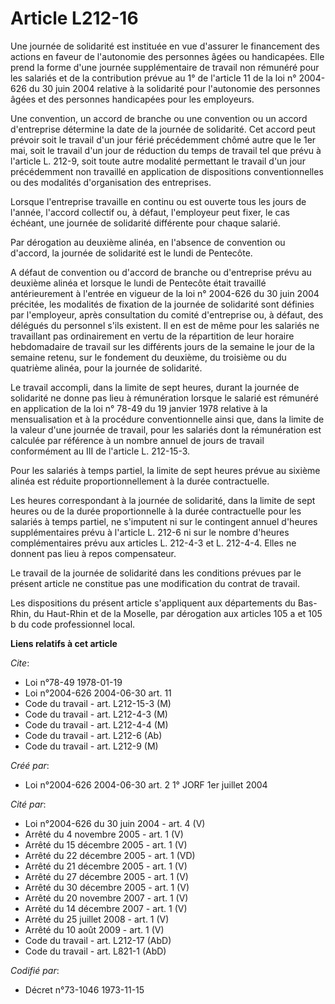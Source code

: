 # Article L212-16

Une journée de solidarité est instituée en vue d'assurer le financement des actions en faveur de l'autonomie des personnes
âgées ou handicapées. Elle prend la forme d'une journée supplémentaire de travail non rémunéré pour les salariés et de la
contribution prévue au 1° de l'article 11 de la loi n° 2004-626 du 30 juin 2004 relative à la solidarité pour l'autonomie des
personnes âgées et des personnes handicapées pour les employeurs.

Une convention, un accord de branche ou une convention ou un accord d'entreprise détermine la date de la journée de
solidarité. Cet accord peut prévoir soit le travail d'un jour férié précédemment chômé autre que le 1er mai, soit le travail
d'un jour de réduction du temps de travail tel que prévu à l'article L. 212-9, soit toute autre modalité permettant le
travail d'un jour précédemment non travaillé en application de dispositions conventionnelles ou des modalités d'organisation
des entreprises.

Lorsque l'entreprise travaille en continu ou est ouverte tous les jours de l'année, l'accord collectif ou, à défaut,
l'employeur peut fixer, le cas échéant, une journée de solidarité différente pour chaque salarié.

Par dérogation au deuxième alinéa, en l'absence de convention ou d'accord, la journée de solidarité est le lundi de
Pentecôte.

A défaut de convention ou d'accord de branche ou d'entreprise prévu au deuxième alinéa et lorsque le lundi de Pentecôte était
travaillé antérieurement à l'entrée en vigueur de la loi n° 2004-626 du 30 juin 2004 précitée, les modalités de fixation de
la journée de solidarité sont définies par l'employeur, après consultation du comité d'entreprise ou, à défaut, des délégués
du personnel s'ils existent. Il en est de même pour les salariés ne travaillant pas ordinairement en vertu de la répartition
de leur horaire hebdomadaire de travail sur les différents jours de la semaine le jour de la semaine retenu, sur le fondement
du deuxième, du troisième ou du quatrième alinéa, pour la journée de solidarité.

Le travail accompli, dans la limite de sept heures, durant la journée de solidarité ne donne pas lieu à rémunération lorsque
le salarié est rémunéré en application de la loi n° 78-49 du 19 janvier 1978 relative à la mensualisation et à la procédure
conventionnelle ainsi que, dans la limite de la valeur d'une journée de travail, pour les salariés dont la rémunération est
calculée par référence à un nombre annuel de jours de travail conformément au III de l'article L. 212-15-3.

Pour les salariés à temps partiel, la limite de sept heures prévue au sixième alinéa est réduite proportionnellement à la
durée contractuelle.

Les heures correspondant à la journée de solidarité, dans la limite de sept heures ou de la durée proportionnelle à la durée
contractuelle pour les salariés à temps partiel, ne s'imputent ni sur le contingent annuel d'heures supplémentaires prévu à
l'article L. 212-6 ni sur le nombre d'heures complémentaires prévu aux articles L. 212-4-3 et L. 212-4-4. Elles ne donnent
pas lieu à repos compensateur.

Le travail de la journée de solidarité dans les conditions prévues par le présent article ne constitue pas une modification
du contrat de travail.

Les dispositions du présent article s'appliquent aux départements du Bas-Rhin, du Haut-Rhin et de la Moselle, par dérogation
aux articles 105 a et 105 b du code professionnel local.

**Liens relatifs à cet article**

_Cite_:

  - Loi n°78-49 1978-01-19
  - Loi n°2004-626 2004-06-30 art. 11
  - Code du travail - art. L212-15-3 (M)
  - Code du travail - art. L212-4-3 (M)
  - Code du travail - art. L212-4-4 (M)
  - Code du travail - art. L212-6 (Ab)
  - Code du travail - art. L212-9 (M)

_Créé par_:

  - Loi n°2004-626 2004-06-30 art. 2 1° JORF 1er juillet 2004

_Cité par_:

  - Loi n°2004-626 du 30 juin 2004 - art. 4 (V)
  - Arrêté du 4 novembre 2005 - art. 1 (V)
  - Arrêté du 15 décembre 2005 - art. 1 (V)
  - Arrêté du 22 décembre 2005 - art. 1 (VD)
  - Arrêté du 21 décembre 2005 - art. 1 (V)
  - Arrêté du 27 décembre 2005 - art. 1 (V)
  - Arrêté du 30 décembre 2005 - art. 1 (V)
  - Arrêté du 20 novembre 2007 - art. 1 (V)
  - Arrêté du 14 décembre 2007 - art. 1 (V)
  - Arrêté du 25 juillet 2008 - art. 1 (V)
  - Arrêté du 10 août 2009 - art. 1 (V)
  - Code du travail - art. L212-17 (AbD)
  - Code du travail - art. L821-1 (AbD)

_Codifié par_:

  - Décret n°73-1046 1973-11-15
